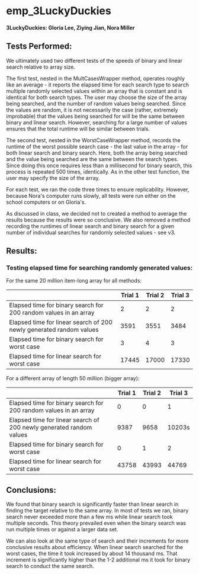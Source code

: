 # emp_3LuckyDuckies

#### 3LuckyDuckies: Gloria Lee, Ziying Jian, Nora Miller

## Tests Performed:
We ultimately used two different tests of the speeds of binary and linear search relative to array size.

The first test, nested in the MultCasesWrapper method, operates roughly like an average - it reports the elapsed time for each search type to search multiple randomly selected values within an array that is constant and is identical for both search types. The user may choose the size of the array being searched, and the number of random values being searched. Since the values are random, it is not necessarily the case (rather, extremely improbable) that the values being searched for will be the same between binary and linear search. However, searching for a large number of values ensures that the total runtime will be similar between trials.

The second test, nested in the WorstCaseWrapper method, records the runtime of the worst possible search case - the last value in the array - for both linear search and binary search. Here, both the array being searched and the value being searched are the same between the search types. Since doing this once requires less than a millisecond for binary search, this process is repeated 500 times, identically. As in the other test function, the user may specify the size of the array.

For each test, we ran the code three times to ensure replicability. However, because Nora's computer runs slowly, all tests were run either on the school computers or on Gloria's.

As discussed in class, we decided not to created a method to average the results because the results were so conclusive. We also removed a method recording the runtimes of linear search and binary search for a given number of individual searches for randomly selected values - see v3.


## Results:

### Testing elapsed time for searching randomly generated values:


For the same 20 million item-long array for all methods:

|           | Trial 1 | Trial 2 | Trial 3 |
| --------- | ----- | ---- | --- |
| Elapsed time for binary search for 200 random values in an array | 2 | 2 | 2 |
| Elapsed time for linear search of 200 newly generated random values | 3591 | 3551 | 3484 |
| Elapsed time for binary search for worst case | 3 | 4 | 3 |
| Elapsed time for linear search for worst case | 17445 | 17000 | 17330 |

For a different array of length 50 million (bigger array):

|           | Trial 1 | Trial 2 | Trial 3 |
| --------- | ----- | ---- | --- |
| Elapsed time for binary search for 200 random values in an array | 0 | 0 | 1 |
| Elapsed time for linear search of 200 newly generated random values | 9387 | 9658 | 10203s |
| Elapsed time for binary search for worst case | 0 | 1 | 2 |
| Elapsed time for linear search for worst case | 43758 | 43993 | 44769 |


## Conclusions:

We found that binary search is significantly faster than linear search in finding the target relative to the same array. In most of tests we ran, binary search never exceeded more than a few ms while linear search took multiple seconds. This theory prevailed even when the binary search was run multiple times or against a larger data set.

We can also look at the same type of search and their increments for more conclusive results about efficiency. When linear search searched for the worst cases, the time it took increased by about 14 thousand ms. That increment is significantly higher than the 1-2 additional ms it took for binary search to conduct the same search.
